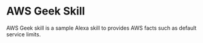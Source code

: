 # AWS Geek Skill
AWS Geek skill is a sample Alexa skill to provides AWS facts such as default service limits.
